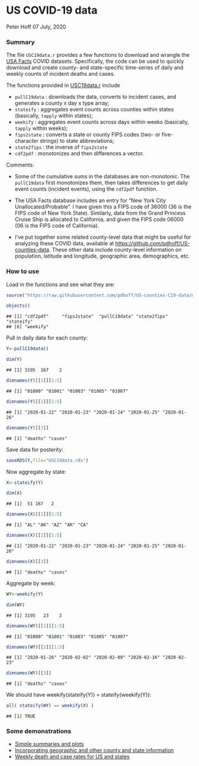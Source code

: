 US COVID-19 data
================
Peter Hoff
07 July, 2020

### Summary

The file `USC19data.r` provides a few functions to download and wrangle
the [USA
Facts](https://usafacts.org/visualizations/coronavirus-covid-19-spread-map/)
COVID datasets. Specifically, the code can be used to quickly download
and create county- and state-specific time-series of daily and weekly
counts of incident deaths and cases.

The functions provided in [USC19data.r](USC19data.r) include

  - `pullC19data` : downloads the data, converts to incident cases, and
    generates a county x day x type array;
  - `stateify` : aggregates event counts across counties within states
    (basically, `tapply` within states);
  - `weekify` : aggregates event counts across days within weeks
    (basically, `tapply` within weeks);  
  - `fips2state` : converts a state or county FIPS codes (two- or
    five-character strings) to state abbreviations;  
  - `state2fips` : the inverse of `fips2state`
  - `cdf2pdf` : monotonizes and then differences a vector.

Comments:

  - Some of the cumulative sums in the databases are non-monotonic. The
    `pullC19data` first monotonizes them, then takes differences to get
    daily event counts (incident events), using the `cdf2pdf` function.

  - The USA Facts database includes an entry for “New York City
    Unallocated/Probable”. I have given this a FIPS code of 36000 (36 is
    the FIPS code of New York State). Similarly, data from the Grand
    Princess Cruise Ship is allocated to California, and given the FIPS
    code 06000 (06 is the FIPS code of California).

  - I’ve put together some related county-level data that might be
    useful for analyzing these COVID data, available at
    <https://github.com/pdhoff/US-counties-data>. These other data
    include county-level information on population, latitude and
    longitude, geographic area, demographics, etc.

### How to use

Load in the functions and see what they are:

``` r
source("https://raw.githubusercontent.com/pdhoff/US-counties-C19-data/master/USC19data.r")

objects()
```

    ## [1] "cdf2pdf"     "fips2state"  "pullC19data" "state2fips"  "stateify"   
    ## [6] "weekify"

Pull in daily data for each county:

``` r
Y<-pullC19data()

dim(Y) 
```

    ## [1] 3195  167    2

``` r
dimnames(Y)[[1]][1:5] 
```

    ## [1] "01000" "01001" "01003" "01005" "01007"

``` r
dimnames(Y)[[2]][1:5] 
```

    ## [1] "2020-01-22" "2020-01-23" "2020-01-24" "2020-01-25" "2020-01-26"

``` r
dimnames(Y)[[3]]
```

    ## [1] "deaths" "cases"

Save data for posterity:

``` r
saveRDS(Y,file="USC19data.rds") 
```

Now aggregate by state:

``` r
X<-stateify(Y) 

dim(X) 
```

    ## [1]  51 167   2

``` r
dimnames(X)[[1]][1:5] 
```

    ## [1] "AL" "AK" "AZ" "AR" "CA"

``` r
dimnames(X)[[2]][1:5]
```

    ## [1] "2020-01-22" "2020-01-23" "2020-01-24" "2020-01-25" "2020-01-26"

``` r
dimnames(X)[[3]]
```

    ## [1] "deaths" "cases"

Aggregate by week:

``` r
WY<-weekify(Y) 

dim(WY) 
```

    ## [1] 3195   23    2

``` r
dimnames(WY)[[1]][1:5]
```

    ## [1] "01000" "01001" "01003" "01005" "01007"

``` r
dimnames(WY)[[2]][1:5]
```

    ## [1] "2020-01-26" "2020-02-02" "2020-02-09" "2020-02-16" "2020-02-23"

``` r
dimnames(WY)[[3]]
```

    ## [1] "deaths" "cases"

We should have weekify(stateify(Y)) = stateify(weekify(Y)):

``` r
all( stateify(WY) == weekify(X) )
```

    ## [1] TRUE

### Some demonstrations

  - [Simple summaries and plots](demo1.md)
  - [Incorporating geographic and other county and state
    information](demo2.md)
  - [Weekly death and case rates for US and states](demo3.md)

